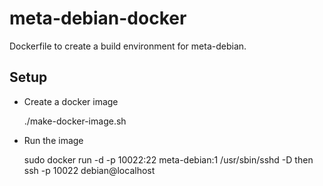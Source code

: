 meta-debian-docker
==================

Dockerfile to create a build environment for meta-debian.

Setup
-----

- Create a docker image

    ./make-docker-image.sh

- Run the image

    sudo docker run -d -p 10022:22 meta-debian:1 /usr/sbin/sshd -D
then
    ssh -p 10022 debian@localhost

